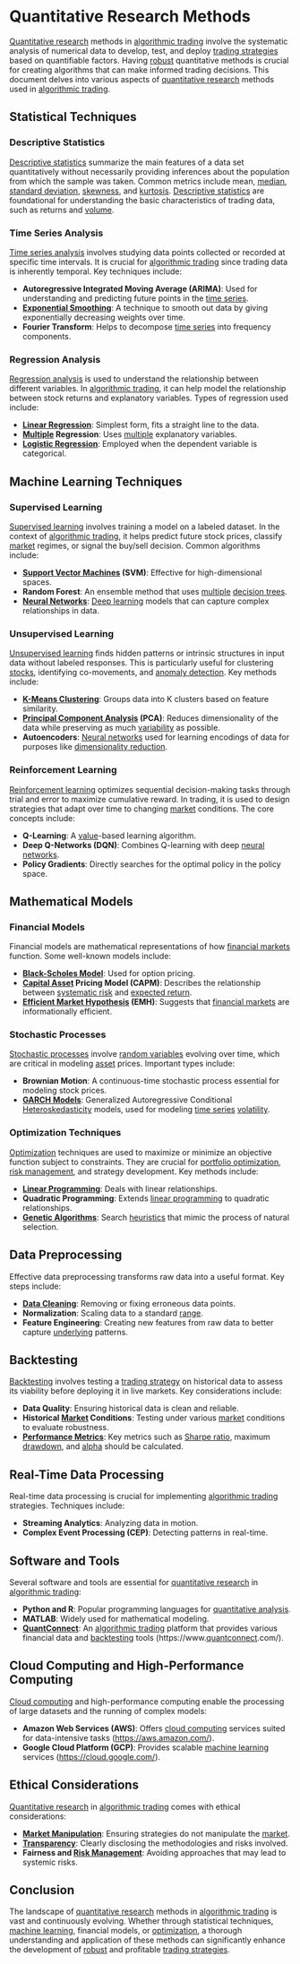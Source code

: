 # Quantitative Research Methods

[Quantitative research](../q/quantitative_research.md) methods in [algorithmic trading](../a/algorithmic_trading.md) involve the systematic analysis of numerical data to develop, test, and deploy [trading strategies](../t/trading_strategies.md) based on quantifiable factors. Having [robust](../r/robust.md) quantitative methods is crucial for creating algorithms that can make informed trading decisions. This document delves into various aspects of [quantitative research](../q/quantitative_research.md) methods used in [algorithmic trading](../a/algorithmic_trading.md).

## Statistical Techniques

### Descriptive Statistics

[Descriptive statistics](../d/descriptive_statistics.md) summarize the main features of a data set quantitatively without necessarily providing inferences about the population from which the sample was taken. Common metrics include mean, [median](../m/median.md), [standard deviation](../s/standard_deviation.md), [skewness](../s/skewness.md), and [kurtosis](../k/kurtosis.md). [Descriptive statistics](../d/descriptive_statistics.md) are foundational for understanding the basic characteristics of trading data, such as returns and [volume](../v/volume.md).

### Time Series Analysis

[Time series analysis](../t/time_series_analysis.md) involves studying data points collected or recorded at specific time intervals. It is crucial for [algorithmic trading](../a/algorithmic_trading.md) since trading data is inherently temporal. Key techniques include:
- **Autoregressive Integrated Moving Average (ARIMA)**: Used for understanding and predicting future points in the [time series](../t/time_series.md).
- **[Exponential Smoothing](../e/exponential_smoothing.md)**: A technique to smooth out data by giving exponentially decreasing weights over time.
- **Fourier Transform**: Helps to decompose [time series](../t/time_series.md) into frequency components.

### Regression Analysis

[Regression analysis](../r/regression_analysis.md) is used to understand the relationship between different variables. In [algorithmic trading](../a/algorithmic_trading.md), it can help model the relationship between stock returns and explanatory variables. Types of regression used include:
- **[Linear Regression](../l/linear_regression.md)**: Simplest form, fits a straight line to the data.
- **[Multiple](../m/multiple.md) Regression**: Uses [multiple](../m/multiple.md) explanatory variables.
- **[Logistic Regression](../l/logistic_regression_in_trading.md)**: Employed when the dependent variable is categorical.

## Machine Learning Techniques

### Supervised Learning

[Supervised learning](../s/supervised_learning.md) involves training a model on a labeled dataset. In the context of [algorithmic trading](../a/algorithmic_trading.md), it helps predict future stock prices, classify [market](../m/market.md) regimes, or signal the buy/sell decision. Common algorithms include:
- **[Support Vector Machines](../s/support_vector_machines_in_trading.md) (SVM)**: Effective for high-dimensional spaces.
- **Random Forest**: An ensemble method that uses [multiple](../m/multiple.md) [decision trees](../d/decision_trees.md).
- **[Neural Networks](../n/neural_networks_in_trading.md)**: [Deep learning](../d/deep_learning.md) models that can capture complex relationships in data.

### Unsupervised Learning

[Unsupervised learning](../u/unsupervised_learning.md) finds hidden patterns or intrinsic structures in input data without labeled responses. This is particularly useful for clustering [stocks](../s/stock.md), identifying co-movements, and [anomaly detection](../a/anomaly_detection.md). Key methods include:
- **[K-Means Clustering](../k/k-means_clustering_in_trading.md)**: Groups data into K clusters based on feature similarity.
- **[Principal Component Analysis](../p/principal_component_analysis_(pca).md) (PCA)**: Reduces dimensionality of the data while preserving as much [variability](../v/variability.md) as possible.
- **Autoencoders**: [Neural networks](../n/neural_networks_in_trading.md) used for learning encodings of data for purposes like [dimensionality reduction](../d/dimensionality_reduction_in_trading.md).

### Reinforcement Learning

[Reinforcement learning](../r/reinforcement_learning.md) optimizes sequential decision-making tasks through trial and error to maximize cumulative reward. In trading, it is used to design strategies that adapt over time to changing [market](../m/market.md) conditions. The core concepts include:
- **Q-Learning**: A [value](../v/value.md)-based learning algorithm.
- **Deep Q-Networks (DQN)**: Combines Q-learning with deep [neural networks](../n/neural_networks_in_trading.md).
- **Policy Gradients**: Directly searches for the optimal policy in the policy space.

## Mathematical Models

### Financial Models

Financial models are mathematical representations of how [financial markets](../f/financial_market.md) function. Some well-known models include:
- **[Black-Scholes Model](../b/black-scholes_model.md)**: Used for option pricing.
- **[Capital Asset](../c/capital_asset.md) Pricing Model (CAPM)**: Describes the relationship between [systematic risk](../s/systematic_risk.md) and [expected return](../e/expected_return.md).
- **[Efficient Market Hypothesis](../e/efficient_market_hypothesis.md) (EMH)**: Suggests that [financial markets](../f/financial_market.md) are informationally efficient.

### Stochastic Processes

[Stochastic processes](../s/stochastic_processes.md) involve [random variables](../r/random_variables.md) evolving over time, which are critical in modeling [asset](../a/asset.md) prices. Important types include:
- **Brownian Motion**: A continuous-time stochastic process essential for modeling stock prices.
- **[GARCH Models](../g/garch_models.md)**: Generalized Autoregressive Conditional [Heteroskedasticity](../h/heteroskedasticity.md) models, used for modeling [time series](../t/time_series.md) [volatility](../v/volatility.md).

### Optimization Techniques

[Optimization](../o/optimization.md) techniques are used to maximize or minimize an objective function subject to constraints. They are crucial for [portfolio optimization](../p/portfolio_optimization.md), [risk management](../r/risk_management.md), and strategy development. Key methods include:
- **[Linear Programming](../l/linear_programming_in_trading.md)**: Deals with linear relationships.
- **Quadratic Programming**: Extends [linear programming](../l/linear_programming_in_trading.md) to quadratic relationships.
- **[Genetic Algorithms](../g/genetic_algorithms_in_trading.md)**: Search [heuristics](../h/heuristics.md) that mimic the process of natural selection.

## Data Preprocessing

Effective data preprocessing transforms raw data into a useful format. Key steps include:
- **[Data Cleaning](../d/data_cleaning.md)**: Removing or fixing erroneous data points.
- **Normalization**: Scaling data to a standard [range](../r/range.md).
- **Feature Engineering**: Creating new features from raw data to better capture [underlying](../u/underlying.md) patterns.

## Backtesting

[Backtesting](../b/backtesting.md) involves testing a [trading strategy](../t/trading_strategy.md) on historical data to assess its viability before deploying it in live markets. Key considerations include:
- **Data Quality**: Ensuring historical data is clean and reliable.
- **Historical [Market](../m/market.md) Conditions**: Testing under various [market](../m/market.md) conditions to evaluate robustness.
- **[Performance Metrics](../p/performance_metrics.md)**: Key metrics such as [Sharpe ratio](../s/sharpe_ratio.md), maximum [drawdown](../d/drawdown.md), and [alpha](../a/alpha.md) should be calculated.

## Real-Time Data Processing

Real-time data processing is crucial for implementing [algorithmic trading](../a/algorithmic_trading.md) strategies. Techniques include:
- **Streaming Analytics**: Analyzing data in motion.
- **Complex Event Processing (CEP)**: Detecting patterns in real-time.

## Software and Tools

Several software and tools are essential for [quantitative research](../q/quantitative_research.md) in [algorithmic trading](../a/algorithmic_trading.md):
- **Python and R**: Popular programming languages for [quantitative analysis](../q/quantitative_analysis.md).
- **MATLAB**: Widely used for mathematical modeling.
- **[QuantConnect](../q/quantconnect.md)**: An [algorithmic trading](../a/algorithmic_trading.md) platform that provides various financial data and [backtesting](../b/backtesting.md) tools (https://www.[quantconnect](../q/quantconnect.md).com/).

## Cloud Computing and High-Performance Computing

[Cloud computing](../c/cloud_computing_in_trading.md) and high-performance computing enable the processing of large datasets and the running of complex models:
- **Amazon Web Services (AWS)**: Offers [cloud computing](../c/cloud_computing_in_trading.md) services suited for data-intensive tasks (https://aws.amazon.com/).
- **Google Cloud Platform (GCP)**: Provides scalable [machine learning](../m/machine_learning.md) services (https://cloud.google.com/).

## Ethical Considerations

[Quantitative research](../q/quantitative_research.md) in [algorithmic trading](../a/algorithmic_trading.md) comes with ethical considerations:
- **[Market Manipulation](../m/market_manipulation.md)**: Ensuring strategies do not manipulate the [market](../m/market.md).
- **[Transparency](../t/transparency.md)**: Clearly disclosing the methodologies and risks involved.
- **Fairness and [Risk Management](../r/risk_management.md)**: Avoiding approaches that may lead to systemic risks.

## Conclusion

The landscape of [quantitative research](../q/quantitative_research.md) methods in [algorithmic trading](../a/algorithmic_trading.md) is vast and continuously evolving. Whether through statistical techniques, [machine learning](../m/machine_learning.md), financial models, or [optimization](../o/optimization.md), a thorough understanding and application of these methods can significantly enhance the development of [robust](../r/robust.md) and profitable [trading strategies](../t/trading_strategies.md).
